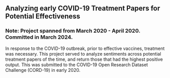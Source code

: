 <h2>Analyzing early COVID-19 Treatment Papers for Potential Effectiveness</h2>
<h3>Note: Project spanned from March 2020 - April 2020. Committed in March 2024.</h3>
<p>In response to the COVID-19 outbreak, prior to effective vaccines, treatment was necessary. This project served to analyze sentiments across potential treatment papers of the time, and return those that had the highest positive output. This was submitted to the COVID-19 Open Research Dataset Challenge (CORD-19) in early 2020.</p>
